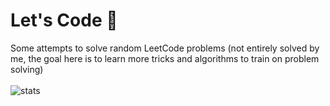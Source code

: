 # Let's Code 🤖
Some attempts to solve random LeetCode problems (not entirely solved by me, the goal here is to learn more tricks and algorithms to train on problem solving) <br><br>
![stats](https://leetcard.jacoblin.cool/Oebelus?theme=dark&font=Allerta%20Stencil)